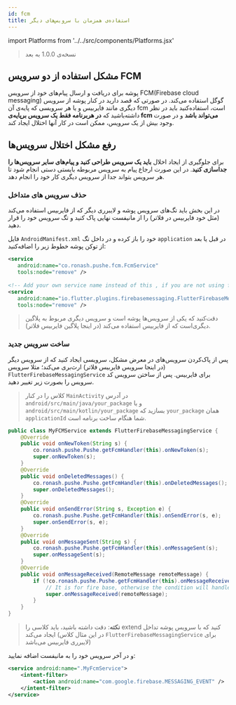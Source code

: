 ```yaml
---
id: fcm
title: استفاده‌ی همزمان با سرویس‌های دیگر
---
```


import Platforms from '../../src/components/Platforms.jsx'

<Platforms android />

> نسخه‌ی 1.0.0 به بعد

## مشکل استفاده‌ از دو سرویس FCM

پوشه برای دریافت و ارسال پیام‌های خود از سرویس FCM(Firebase cloud messaging) گوگل استفاده می‌کند.
در صورتی که قصد دارید در کنار پوشه از سرویس دیگری مانند فایربیس و یا هر سرویسی که پایه‌ی آن fcm است، استفاده‌کنید باید در نظر داشته‌باشید که **در هربرنامه فقط یک سرویس برپایه‌ی fcm می‌تواند باشد** و در صورت وجود بیش از یک سرویس، ممکن است در کار آنها اختلال ایجاد کند.

## رفع مشکل اختلال سرویس‌ها

برای جلوگیری از ایجاد اخلال **باید یک سرویس طراحی کنید و پیام‌های سایر سرویس‌ها را جداسازی کنید**. در این صورت ارجاع پیام به سرویس مربوطه بایستی دستی انجام شود تا هر سرویس بتواند جدا از سرویس دیگری کار خود را انجام دهد.

### حذف سرویس های متداخل

در این بخش باید تگ‌های سرویس پوشه و لایبرری دیگر که از فایربیس استفاده می‌کند (مثل خود فایربیس در فلاتر) را از مانیفست نهایی پاک کنید و تگ سرویس خود را قرار دهید.

فایل `AndroidManifest.xml` خود را باز کرده و در داخل تگ `application` در قبل یا بعد از توکن پوشه خطوط زیر را اضافه‌کنید:

```xml
<service
   android:name="co.ronash.pushe.fcm.FcmService" 
   tools:node="remove" />
   
<!-- Add your own service name instead of this , if you are not using firebase -->
<service
   android:name="io.flutter.plugins.firebasemessaging.FlutterFirebaseMessagingService" 
   tools:node="remove" />
```

> دقت‌کنید که یکی از سرویس‌ها پوشه است و سرویس دیگری مربوط به پلاگین دیگری‌است که از فایربیس استفاده می‌کند (در اینجا پلاگین فایربیس فلاتر).

### ساخت سرویس جدید


پس از پاک‌کردن سرویس‌های در معرض مشکل، سرویسی ایجاد کنید که از سرویس دیگر (در اینجا سرویس فایربیس فلاتر) ارث‌بری می‌کند؛ مثلا سرویس `FlutterFirebaseMessagingService` برای فایربیس. پس از ساختن سرویس کد سرویس را بصورت زیر تغییر دهید.

> کلاس را در کنار `MainActivity` در آدرس `android/src/main/java/your_package` و یا `android/src/main/kotlin/your_package` بسازید که `your_package` همان `applicationId` شما هنگام ساخت برنامه است.

```java
public class MyFCMService extends FlutterFirebaseMessagingService {
    @Override
    public void onNewToken(String s) {
        co.ronash.pushe.Pushe.getFcmHandler(this).onNewToken(s);
        super.onNewToken(s);
    }
    @Override
    public void onDeletedMessages() {
        co.ronash.pushe.Pushe.getFcmHandler(this).onDeletedMessages();
        super.onDeletedMessages();
    }
    @Override
    public void onSendError(String s, Exception e) {
        co.ronash.pushe.Pushe.getFcmHandler(this).onSendError(s, e);
        super.onSendError(s, e);
    }
    @Override
    public void onMessageSent(String s) {
        co.ronash.pushe.Pushe.getFcmHandler(this).onMessageSent(s);
        super.onMessageSent(s);
    }
    @Override
    public void onMessageReceived(RemoteMessage remoteMessage) {
        if (!co.ronash.pushe.Pushe.getFcmHandler(this).onMessageReceived(remoteMessage)) {
            // It is for fire base, otherwise the condition will handle the message for Pushe
            super.onMessageReceived(remoteMessage);
        }
    }
}
```

> **نکته**: دقت داشته باشید، باید کلاسی را extend کنید که با سرویس پوشه تداخل ایجاد می‌کند (در این مثال کلاس `FlutterFirebaseMessagingService` برای لایبرری فایربیس می‌باشد)

و در آخر سرویس خود را به مانیفست اضافه نمایید:

```xml
<service android:name=".MyFcmService">
    <intent-filter>
        <action android:name="com.google.firebase.MESSAGING_EVENT" />
    </intent-filter>
</service>
```